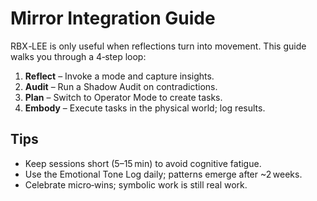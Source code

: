 # Mirror Integration Guide

RBX ‑LEE is only useful when reflections turn into movement. This guide walks you through a 4‑step loop:

1. **Reflect** – Invoke a mode and capture insights.  
2. **Audit** – Run a Shadow Audit on contradictions.  
3. **Plan** – Switch to Operator Mode to create tasks.  
4. **Embody** – Execute tasks in the physical world; log results.

## Tips

* Keep sessions short (5–15 min) to avoid cognitive fatigue.  
* Use the Emotional Tone Log daily; patterns emerge after ~2 weeks.  
* Celebrate micro‑wins; symbolic work is still real work.
